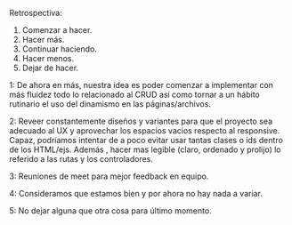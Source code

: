 Retrospectiva:

1. Comenzar a hacer.
2. Hacer más.
3. Continuar haciendo.
4. Hacer menos.
5. Dejar de hacer.


1: De ahora en más, nuestra idea es poder comenzar a implementar con más fluidez todo lo relacionado al CRUD así como tornar a un hábito rutinario el uso del dinamismo en las páginas/archivos. 

2: Reveer constantemente diseños y variantes para que el proyecto sea adecuado al UX y aprovechar los espacios vacios respecto al responsive.
Capaz, podríamos intentar de a poco evitar usar tantas clases o ids dentro de los HTML/ejs. Además , hacer mas legible (claro, ordenado y prolijo) lo referido a las rutas y los controladores.

3: Reuniones de meet para mejor feedback en equipo.

4: Consideramos que estamos bien y por ahora no hay nada a variar. 

5: No dejar alguna que otra cosa para último momento. 
